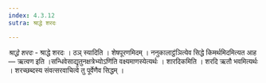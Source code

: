 ```yaml
---
index: 4.3.12
sutra: श्राद्धे शरदः

---
```

_श्राद्धे शरदः_ - श्राद्धे शरदः । ठञ् स्यादिति । शेषपूरणमिदम् । ननुकालाट्ठ॑ञित्येव सिद्धे किमर्थमिदमित्यत आह — ऋत्वण इति ।सन्धिवेसाद्यृतुनक्षत्रेभ्योऽणि॑ति वक्ष्यमाणस्येत्यर्थः । शारदिकमिति । शरदि ऋतौ भवमित्यर्थः । शरच्छब्दस्य संवत्सरवाचित्वे तु पूर्वेणैव सिद्धम् । 